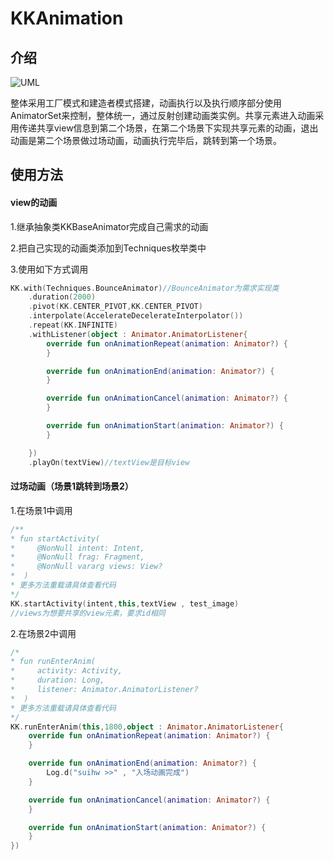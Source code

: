 # KKAnimation

## 介绍

![UML](https://gitee.com/suihw/KKAnimation/raw/master/image/uml.jpg)

整体采用工厂模式和建造者模式搭建，动画执行以及执行顺序部分使用AnimatorSet来控制，整体统一，通过反射创建动画类实例。共享元素进入动画采用传递共享view信息到第二个场景，在第二个场景下实现共享元素的动画，退出动画是第二个场景做过场动画，动画执行完毕后，跳转到第一个场景。

## 使用方法

#### view的动画

1.继承抽象类KKBaseAnimator完成自己需求的动画

2.把自己实现的动画类添加到Techniques枚举类中

3.使用如下方式调用

```kotlin
KK.with(Techniques.BounceAnimator)//BounceAnimator为需求实现类
    .duration(2000)
    .pivot(KK.CENTER_PIVOT,KK.CENTER_PIVOT)
    .interpolate(AccelerateDecelerateInterpolator())
    .repeat(KK.INFINITE)
    .withListener(object : Animator.AnimatorListener{
        override fun onAnimationRepeat(animation: Animator?) {
        }

        override fun onAnimationEnd(animation: Animator?) {
        }

        override fun onAnimationCancel(animation: Animator?) {
        }

        override fun onAnimationStart(animation: Animator?) {
        }

    })
    .playOn(textView)//textView是目标view
```

#### 过场动画（场景1跳转到场景2）

1.在场景1中调用

```kotlin
/**
* fun startActivity(
*     @NonNull intent: Intent,
*     @NonNull frag: Fragment,
*     @NonNull vararg views: View?
*  )
* 更多方法重载请具体查看代码
*/
KK.startActivity(intent,this,textView , test_image)
//views为想要共享的view元素，要求id相同
```

2.在场景2中调用

```kotlin
/*
* fun runEnterAnim(
*     activity: Activity,
*     duration: Long,
*     listener: Animator.AnimatorListener?
*  )
* 更多方法重载请具体查看代码
*/
KK.runEnterAnim(this,1800,object : Animator.AnimatorListener{
    override fun onAnimationRepeat(animation: Animator?) {
    }

    override fun onAnimationEnd(animation: Animator?) {
        Log.d("suihw >>" , "入场动画完成")
    }

    override fun onAnimationCancel(animation: Animator?) {
    }

    override fun onAnimationStart(animation: Animator?) {
    }
})
```